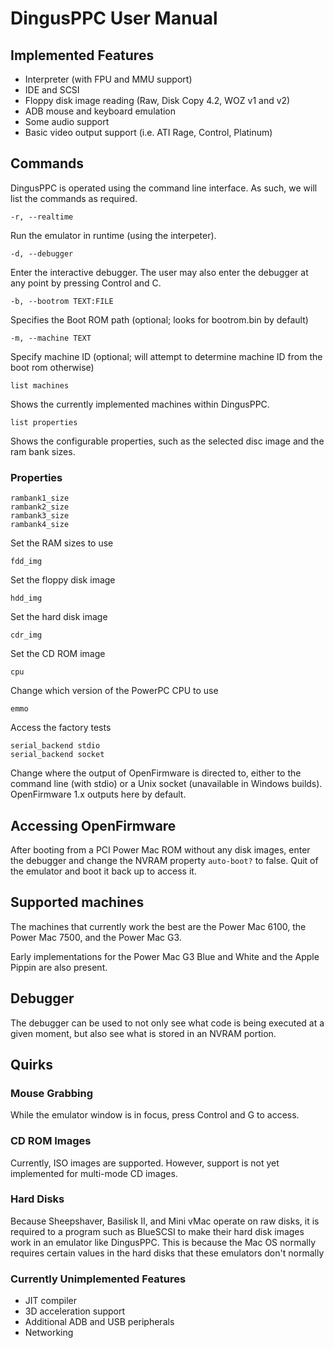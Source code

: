 # DingusPPC User Manual

## Implemented Features

* Interpreter (with FPU and MMU support)
* IDE and SCSI 
* Floppy disk image reading (Raw, Disk Copy 4.2, WOZ v1 and v2)
* ADB mouse and keyboard emulation
* Some audio support
* Basic video output support (i.e. ATI Rage, Control, Platinum)

## Commands

DingusPPC is operated using the command line interface. As such, we will list the commands as required.

```
-r, --realtime
```

Run the emulator in runtime (using the interpeter).

```
-d, --debugger
```

Enter the interactive debugger. The user may also enter the debugger at any point by pressing Control and C.

```
-b, --bootrom TEXT:FILE
```

Specifies the Boot ROM path (optional; looks for bootrom.bin by default)

```
-m, --machine TEXT
```

Specify machine ID (optional; will attempt to determine machine ID from the boot rom otherwise)

```
list machines
```

Shows the currently implemented machines within DingusPPC.

```
list properties
```

Shows the configurable properties, such as the selected disc image and the ram bank sizes.

### Properties

```
rambank1_size
rambank2_size
rambank3_size
rambank4_size
```

Set the RAM sizes to use

```
fdd_img
```

Set the floppy disk image

```
hdd_img
```

Set the hard disk image

```
cdr_img
```

Set the CD ROM image

```
cpu
```

Change which version of the PowerPC CPU to use

```
emmo
```

Access the factory tests

```
serial_backend stdio
serial_backend socket
```

Change where the output of OpenFirmware is directed to, either to the command line (with stdio) or a Unix socket (unavailable in Windows builds). OpenFirmware 1.x outputs here by default.

## Accessing OpenFirmware

After booting from a PCI Power Mac ROM without any disk images, enter the debugger and change the NVRAM property `auto-boot?` to false. Quit of the emulator and boot it back up to access it.

## Supported machines

The machines that currently work the best are the Power Mac 6100, the Power Mac 7500, and the Power Mac G3.

Early implementations for the Power Mac G3 Blue and White and the Apple Pippin are also present.

## Debugger

The debugger can be used to not only see what code is being executed at a given moment, but also see what is stored in an NVRAM portion.

## Quirks
### Mouse Grabbing

While the emulator window is in focus, press Control and G to access.

### CD ROM Images

Currently, ISO images are supported. However, support is not yet implemented for multi-mode CD images.

### Hard Disks

Because Sheepshaver, Basilisk II, and Mini vMac operate on raw disks, it is required to a program such as BlueSCSI to make their hard disk images work in an emulator like DingusPPC. This is because the Mac OS normally requires certain values in the hard disks that these emulators don't normally 

### Currently Unimplemented Features

* JIT compiler
* 3D acceleration support
* Additional ADB and USB peripherals
* Networking